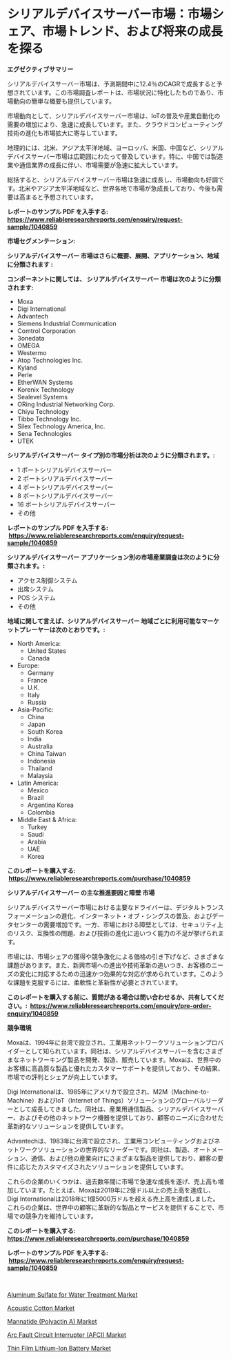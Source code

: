 <p><h1>シリアルデバイスサーバー市場：市場シェア、市場トレンド、および将来の成長を探る</h1></p><p><strong>エグゼクティブサマリー</strong></p>
<p><p>シリアルデバイスサーバー市場は、予測期間中に12.4％のCAGRで成長すると予想されています。この市場調査レポートは、市場状況に特化したものであり、市場動向の簡単な概要も提供しています。</p><p>市場動向として、シリアルデバイスサーバー市場は、IoTの普及や産業自動化の需要の増加により、急速に成長しています。また、クラウドコンピューティング技術の進化も市場拡大に寄与しています。</p><p>地理的には、北米、アジア太平洋地域、ヨーロッパ、米国、中国など、シリアルデバイスサーバー市場は広範囲にわたって普及しています。特に、中国では製造業や通信業界の成長に伴い、市場需要が急速に拡大しています。</p><p>総括すると、シリアルデバイスサーバー市場は急速に成長し、市場動向も好調です。北米やアジア太平洋地域など、世界各地で市場が急成長しており、今後も需要は高まると予想されています。</p></p>
<p><strong>レポートのサンプル PDF を入手する: <a href="https://www.reliableresearchreports.com/enquiry/request-sample/1040859">https://www.reliableresearchreports.com/enquiry/request-sample/1040859</a></strong></p>
<p><strong>市場セグメンテーション:</strong></p>
<p><strong> シリアルデバイスサーバー 市場はさらに概要、展開、アプリケーション、地域に分類されます :</strong></p>
<p><strong>コンポーネントに関しては、 シリアルデバイスサーバー 市場は次のように分類されます: &nbsp;</strong></p>
<p><ul><li>Moxa</li><li>Digi International</li><li>Advantech</li><li>Siemens Industrial Communication</li><li>Comtrol Corporation</li><li>3onedata</li><li>OMEGA</li><li>Westermo</li><li>Atop Technologies Inc.</li><li>Kyland</li><li>Perle</li><li>EtherWAN Systems</li><li>Korenix Technology</li><li>Sealevel Systems</li><li>ORing Industrial Networking Corp.</li><li>Chiyu Technology</li><li>Tibbo Technology Inc.</li><li>Silex Technology America, Inc.</li><li>Sena Technologies</li><li>UTEK</li></ul></p>
<p><strong> シリアルデバイスサーバー タイプ別の市場分析は次のように分類されます。:</strong></p>
<p><ul><li>1 ポートシリアルデバイスサーバー</li><li>2 ポートシリアルデバイスサーバー</li><li>4 ポートシリアルデバイスサーバー</li><li>8 ポートシリアルデバイスサーバー</li><li>16 ポートシリアルデバイスサーバー</li><li>その他</li></ul></p>
<p><strong>レポートのサンプル PDF を入手する: &nbsp;<a href="https://www.reliableresearchreports.com/enquiry/request-sample/1040859">https://www.reliableresearchreports.com/enquiry/request-sample/1040859</a></strong></p>
<p><strong> シリアルデバイスサーバー アプリケーション別の市場産業調査は次のように分類されます。:</strong></p>
<p><ul><li>アクセス制御システム</li><li>出席システム</li><li>POS システム</li><li>その他</li></ul></p>
<p><strong>地域に関して言えば、シリアルデバイスサーバー 地域ごとに利用可能なマーケットプレーヤーは次のとおりです。:</strong></p>
<p><ul>
    <li>
        North America:
        <ul>
            <li>United States</li>
            <li>Canada</li>
        </ul>
    </li>
    <li>
        Europe:
        <ul>
            <li>Germany</li>
            <li>France</li>
            <li>U.K.</li>
            <li>Italy</li>
            <li>Russia</li>
        </ul>
    </li>
    <li>
        Asia-Pacific:
        <ul>
            <li>China</li>
            <li>Japan</li>
            <li>South Korea</li>
            <li>India</li>
            <li>Australia</li>
            <li>China Taiwan</li>
            <li>Indonesia</li>
            <li>Thailand</li>
            <li>Malaysia</li>
        </ul>
    </li>
    <li>
        Latin America:
        <ul>
            <li>Mexico</li>
            <li>Brazil</li>
            <li>Argentina Korea</li>
            <li>Colombia</li>
        </ul>
    </li>
    <li>
        Middle East & Africa:
        <ul>
            <li>Turkey</li>
            <li>Saudi</li>
            <li>Arabia</li>
            <li>UAE</li>
            <li>Korea</li>
        </ul>
    </li>
    </ul></p>
<p><strong>このレポートを購入する: &nbsp;<a href="https://www.reliableresearchreports.com/purchase/1040859">https://www.reliableresearchreports.com/purchase/1040859</a></strong></p>
<p><strong>シリアルデバイスサーバー の主な推進要因と障壁 市場</strong></p>
<p><p>シリアルデバイスサーバー市場における主要なドライバーは、デジタルトランスフォーメーションの進化、インターネット・オブ・シングスの普及、およびデータセンターの需要増加です。一方、市場における障壁としては、セキュリティ上のリスク、互換性の問題、および技術の進化に追いつく能力の不足が挙げられます。</p><p>市場には、市場シェアの獲得や競争激化による価格の引き下げなど、さまざまな課題があります。また、新興市場への進出や技術革新の追いつき、お客様のニーズの変化に対応するための迅速かつ効果的な対応が求められています。このような課題を克服するには、柔軟性と革新性が必要とされています。</p></p>
<p><strong>このレポートを購入する前に、質問がある場合は問い合わせるか、共有してください。:&nbsp; <a href="https://www.reliableresearchreports.com/enquiry/pre-order-enquiry/1040859">https://www.reliableresearchreports.com/enquiry/pre-order-enquiry/1040859</a></strong></p>
<p><strong>競争環境</strong></p>
<p><p>Moxaは、1994年に台湾で設立され、工業用ネットワークソリューションプロバイダーとして知られています。同社は、シリアルデバイスサーバーを含むさまざまなネットワーキング製品を開発、製造、販売しています。Moxaは、世界中のお客様に高品質な製品と優れたカスタマーサポートを提供しており、その結果、市場での評判とシェアが向上しています。</p><p>Digi Internationalは、1985年にアメリカで設立され、M2M（Machine-to-Machine）およびIoT（Internet of Things）ソリューションのグローバルリーダーとして成長してきました。同社は、産業用通信製品、シリアルデバイスサーバー、およびその他のネットワーク機器を提供しており、顧客のニーズに合わせた革新的なソリューションを提供しています。</p><p>Advantechは、1983年に台湾で設立され、工業用コンピューティングおよびネットワークソリューションの世界的なリーダーです。同社は、製造、オートメーション、通信、および他の産業向けにさまざまな製品を提供しており、顧客の要件に応じたカスタマイズされたソリューションを提供しています。</p><p>これらの企業のいくつかは、過去数年間に市場で急速な成長を遂げ、売上高も増加しています。たとえば、Moxaは2019年に2億ドル以上の売上高を達成し、Digi Internationalは2018年に1億5000万ドルを超える売上高を達成しました。これらの企業は、世界中の顧客に革新的な製品とサービスを提供することで、市場での競争力を維持しています。</p></p>
<p><strong>このレポートを購入する: &nbsp; <a href="https://www.reliableresearchreports.com/purchase/1040859">https://www.reliableresearchreports.com/purchase/1040859</a></strong></p>
<p><strong>レポートのサンプル PDF を入手する: &nbsp;<a href="https://www.reliableresearchreports.com/enquiry/request-sample/1040859">https://www.reliableresearchreports.com/enquiry/request-sample/1040859</a></strong><strong></strong></p>
<p>&nbsp;</p>
<p><p><a href="https://frill-swim-3cd.notion.site/Aluminum-Sulfate-for-Water-Treatment-Market-Growth-Market-Trends-COVID-19-Impact-and-Forecasts-fo-ea8ff6d9415d45958006409acc63cc7d">Aluminum Sulfate for Water Treatment Market</a></p><p><a href="https://github.com/gdfhhhj/Market-Research-Report-List-3/blob/main/acoustic-cotton-market.md">Acoustic Cotton Market</a></p><p><a href="https://issuu.com/reportprime-2/docs/mannatide-polyactin-a-market-size-2030.pptx">Mannatide (Polyactin A) Market</a></p><p><a href="https://view.publitas.com/reportprime-1/arc-fault-circuit-interrupter-afci-market-size-reflecting-a-forecast-till-2031-market-by-type-by-application-and-by-geography/">Arc Fault Circuit Interrupter (AFCI) Market</a></p><p><a href="https://view.publitas.com/reportprime-1/global-thin-film-lithium-ion-battery-market-size-and-market-trends-insights-and-projections-from-2023-to-2030/">Thin Film Lithium-Ion Battery Market</a></p></p>